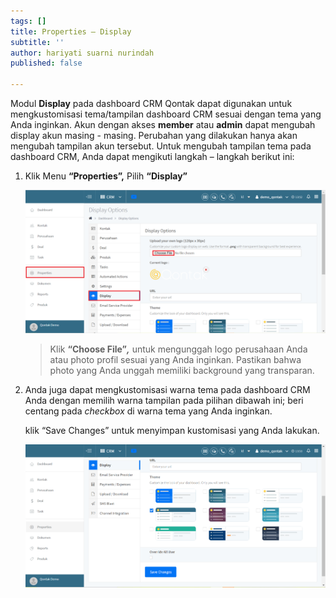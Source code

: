 ```yaml
---
tags: []
title: Properties – Display
subtitle: ''
author: hariyati suarni nurindah
published: false

---
```

Modul **Display** pada dashboard CRM Qontak dapat digunakan untuk mengkustomisasi tema/tampilan dashboard CRM sesuai dengan tema yang Anda inginkan. Akun dengan akses **member** atau **admin** dapat mengubah display akun masing - masing. Perubahan yang dilakukan hanya akan mengubah tampilan akun tersebut. Untuk mengubah tampilan tema pada dashboard CRM, Anda dapat mengikuti langkah – langkah berikut ini:

1. Klik Menu **“Properties”,** Pilih **“Display”**

   ![](/uploads/properties-display1.PNG)

   > Klik **“Choose File”_,_** untuk mengunggah logo perusahaan Anda atau photo profil sesuai yang Anda inginkan. Pastikan bahwa photo yang Anda unggah memiliki background yang transparan.
2. Anda juga dapat mengkustomisasi warna tema pada dashboard CRM Anda dengan memilih warna tampilan pada pilihan dibawah ini; beri centang pada _checkbox_ di warna tema yang Anda inginkan.

   klik “Save Changes” untuk menyimpan kustomisasi yang Anda lakukan.

   ![](/uploads/properties-display2.PNG)